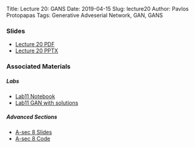Title: Lecture 20: GANS
Date: 2019-04-15
Slug: lecture20
Author: Pavlos Protopapas
Tags: Generative Adveserial Network, GAN, GANS


### Slides

- [Lecture 20 PDF]({attach}presentation/cs109b_lecture20_gans.pdf)
- [Lecture 20 PPTX]({attach}presentation/cs109b_lecture20_gans.pptx)



### Associated Materials 
##### Labs
- [Lab11 Notebook]({filename}../../labs/lab11/cs109b_lab11_gan.ipynb)
- [Lab11 GAN with solutions]({filename}../../labs/lab11/cs109b_lab11_gan_solutions.ipynb)

##### Advanced Sections 
- [A-sec 8 Slides]({attach}../../a-section/a-sec8/presentation/cs109b_asec8_slides_gan.pdf)
- [A-sec 8 Code]({filename}../../a-section/a-sec8/presentation/cs109b_asec8_code_gan.ipynb)
